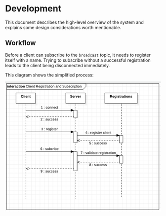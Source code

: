 # Development

This document describes the high-level overview of the system and explains some design considerations worth mentionable.

## Workflow

Before a client can subscribe to the `broadcast` topic, it needs to register itself with a name. Trying to subscribe
without a successful registration leads to the client being disconnected immediately.

This diagram shows the simplified process:

![Client Registration](../assets/client-reg.png)
